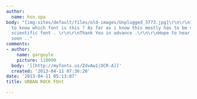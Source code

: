```yaml
---
author:
  name: hsn.spa
body: "[img:sites/default/files/old-images/Unplugged_3773.jpg]\r\n\r\nI would like
  to know which font is this ? As far as i know this mostly has to be some kind of
  scientific font . \r\n\r\nThank You in advance .\r\n\r\nHope to hear from you people
  soon .."
comments:
- author:
    name: gargoyle
    picture: 110090
  body: '[[http://myfonts.us/ZdvAw1|OCR-A]]'
  created: '2013-04-11 07:36:20'
date: '2013-04-11 05:13:07'
title: URBAN ROCK FOnt

---
```

